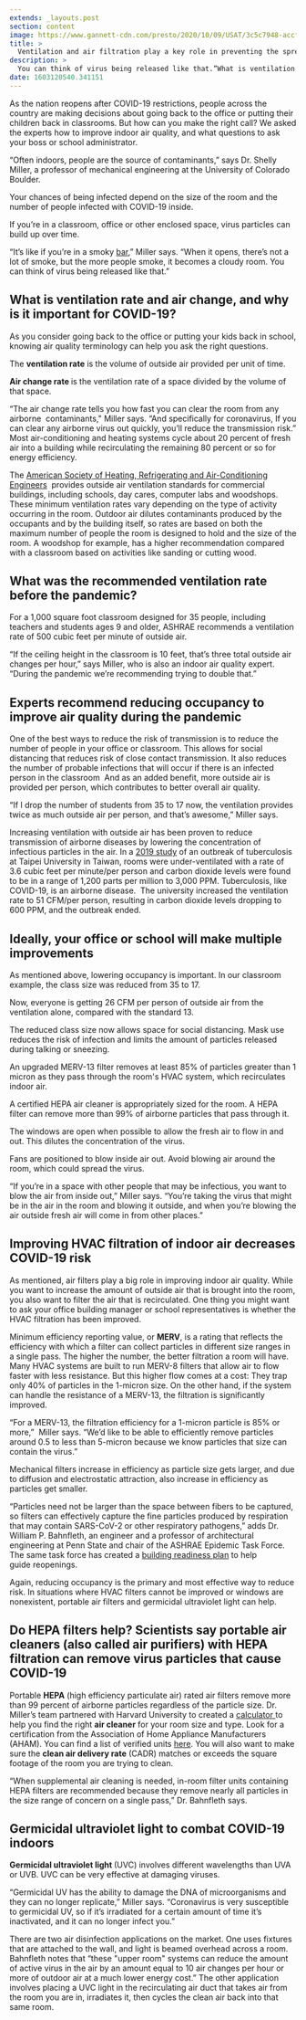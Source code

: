 ```yaml
--- 
extends: _layouts.post 
section: content 
image: https://www.gannett-cdn.com/presto/2020/10/09/USAT/3c5c7948-accf-4da9-9c8e-2bee35a1d7c4-promo-art.png?crop=836,470,x1020,y815&width=1200 
title: > 
  Ventilation and air filtration play a key role in preventing the spread of COVID-19 indoors 
description: > 
  You can think of virus being released like that.”What is ventilation rate and air change, and why is it important for COVID-19?The ventilation rate is the volume of outside air provided per unit of time.Air change rate is the ventilation rate of a space divided by the volume of that space.The American Society of Heating, Refrigerating and Air-Conditioning Engineers provides outside air ventilation standards for commercial buildings, including schools, day cares, computer labs and woodshops.In situations where HVAC filters cannot be improved or windows are nonexistent, portable air filters and germicidal ultraviolet light can help. 
date: 1603120540.341151 
--- 
```

<div><p class="dropcap">As the nation reopens after COVID-19 restrictions, people across the country are making decisions about going back to the office or putting their children back in classrooms. But how can you make the right call? We asked the experts how to improve indoor air quality, and what questions to ask your boss or school administrator.</p><p>&#8220;Often indoors, people are the source of contaminants,&#8221; says Dr. Shelly Miller, a professor of mechanical engineering at the University of Colorado Boulder.</p><p>Your chances of being infected depend on the size of the room and the number of people infected with COVID-19 inside.</p><p>If you&#8217;re in a classroom, office or other enclosed space, virus particles can build up over time.</p><p>&#8220;It&#8217;s like if you&#8217;re in a smoky <a href="https://www.usatoday.com/in-depth/graphics/2020/07/16/why-bars-hotspots-covid-19-transmission/5389988002/" target="_blank">bar</a>,&#8221;&#160;Miller says. &#8220;When it opens, there&#8217;s not a lot of smoke, but the more people smoke, it becomes a cloudy room. You can think of virus being released like that.&#8221;</p><h2 class="chapter-marker" id="what-is-ventilation">What is ventilation rate and air change, and why is it important for COVID-19?</h2><p>As you consider going back to the office or putting your kids back in school, knowing air quality terminology can help you ask the right questions.&#160;</p><p>The <strong>ventilation rate</strong> is the volume of outside air provided per unit of time.</p><p><strong>Air change rate </strong>is the ventilation rate of a space divided by the volume of that space.</p><p>&#8220;The air change rate tells you how fast you can clear the room from any airborne&#160; contaminants," Miller says. &#8220;And specifically for coronavirus, If you can clear any airborne virus out quickly, you&#8217;ll reduce the transmission risk.&#8221; Most air-conditioning and heating systems cycle about 20 percent of fresh air into a building while recirculating the remaining 80 percent or so for energy efficiency.</p><p>The&#160;<a href="https://www.ashrae.org/" target="_blank">American Society of Heating, Refrigerating and Air-Conditioning Engineers</a>&#160; provides outside air ventilation standards for commercial buildings, including schools, day cares, computer labs&#160;and woodshops. These minimum ventilation rates vary depending on the type of activity occurring in the room. Outdoor air dilutes contaminants produced by the occupants and by the building itself, so rates are based on both the maximum number of people the room is designed to hold and the size of the room. A woodshop for example, has a higher recommendation compared with&#160;a classroom based on activities like sanding or cutting wood.</p><h2 class="chapter-marker" id="what-was-the">What was the recommended ventilation rate before the pandemic?</h2><p class="full-width-container"></p><p>For a 1,000 square foot classroom designed for 35 people, including teachers and students ages 9 and older, ASHRAE recommends a ventilation rate of 500 cubic feet per minute of outside air.</p><p>&#8220;If the ceiling height in the classroom is 10 feet, that&#8217;s three total outside air changes per hour,&#8221; says Miller, who is also an indoor air quality expert. &#8220;During the pandemic we&#8217;re recommending trying to double that.&#8221;</p><p class="oembed-frame">
</p><h2 class="chapter-marker" id="experts-recommend-reducing">Experts recommend reducing occupancy to improve air quality during the pandemic</h2><p>One of the best ways to reduce the risk of transmission is to reduce the number of people in your office or classroom. This allows for social distancing that reduces risk of close contact transmission. It also reduces the number of probable infections that will occur if there is an infected person in the classroom&#160; And as an added benefit, more outside air is provided per person, which contributes to better overall air quality.</p><p>&#8220;If I drop the number of students from 35 to 17 now, the ventilation provides twice as much outside air per person, and that&#8217;s awesome,&#8221; Miller says.</p><p class="oembed-frame">
</p><p>Increasing ventilation with outside air has been proven to reduce transmission of airborne diseases by lowering the concentration of infectious particles in the air. In a <a href="https://onlinelibrary.wiley.com/doi/full/10.1111/ina.12639" target="_blank">2019 study</a>&#160;of an outbreak of tuberculosis at Taipei University in Taiwan, rooms were under-ventilated with a rate of 3.6 cubic feet per minute/per person and carbon dioxide levels were found to be in a range of 1,200 parts per million to 3,000 PPM. Tuberculosis, like COVID-19, is an airborne disease.&#160; The university increased the ventilation rate to 51 CFM/per person, resulting in carbon dioxide levels dropping to 600 PPM, and the outbreak ended.</p><p class="oembed-frame">
</p><p id="image-0" class="scroll-interlude-image multiple"></p><p id="image-1" class="scroll-interlude-image multiple"></p><p id="image-2" class="scroll-interlude-image multiple"></p><p id="image-3" class="scroll-interlude-image multiple"></p><p id="image-4" class="scroll-interlude-image multiple"></p><p id="image-5" class="scroll-interlude-image multiple"></p><p id="image-6" class="scroll-interlude-image multiple"></p><p id="image-7" class="scroll-interlude-image multiple"></p><p id="graphs" class="scroll-interlude-graphs"></p><p class="credit"></p><p class="full-width-container"></p><h2 class="chapter-marker" id="ideally-your-office">Ideally, your office or school will make multiple improvements</h2><p>As mentioned above, lowering occupancy is important. In our classroom example, the class size was reduced from 35 to 17.</p><p>Now, everyone is getting 26 CFM per person of outside air from the ventilation alone, compared with the standard 13.</p><p>The reduced class size now allows space for social distancing. Mask use reduces the risk of infection and limits the amount of particles released during talking or sneezing.</p><p>An upgraded MERV-13 filter removes at least 85% of particles greater than 1 micron&#160;as they pass through the room's HVAC system, which recirculates indoor air.&#160;</p><p>A certified HEPA air cleaner is&#160;appropriately sized for the room. A&#160;HEPA filter can&#160;remove&#160;more than 99% of airborne particles that pass through it.</p><p>The windows are open when possible to allow the fresh air to flow in and out. This dilutes the concentration of the virus.</p><p>Fans are positioned to blow inside air out. Avoid blowing air around the room, which could spread the virus.</p><p>&#8220;If you&#8217;re in a space with other people that may be infectious, you want to blow the air from inside out,&#8221; Miller says. &#8220;You&#8217;re taking the virus that might be in the air in the room and blowing it outside, and when you&#8217;re blowing the air outside fresh air will come in from other places.&#8221;</p><h2 class="chapter-marker" id="improving-hvac-filtration">Improving HVAC filtration of indoor air decreases COVID-19 risk</h2><p>As mentioned, air filters play a big role in improving indoor air quality. While you want to increase the amount of outside air that is brought into the room, you also want to filter the air that is recirculated. One thing you might want to ask your office building manager or school representatives is whether the HVAC filtration has been improved.</p><p>Minimum efficiency reporting value, or <strong>MERV</strong>, is a rating that reflects the efficiency with which a filter can collect particles in different size ranges in a single pass. The higher the number, the better filtration a room will have. Many HVAC systems are built to run MERV-8 filters that allow air to flow faster with less resistance. But this higher flow comes at a cost:&#160;They&#160;trap only 40% of particles in the 1-micron size. On the other hand, if the system can handle the resistance of a MERV-13, the filtration is significantly improved.</p><p>&#8220;For a MERV-13, the filtration efficiency for a 1-micron particle is 85% or more,&#8221;&#160; Miller says. &#8220;We&#8217;d like to be able to efficiently remove particles around 0.5 to less than 5-micron because we know particles that size can contain the virus.&#8221;&#160;</p><p>Mechanical filters increase in efficiency as particle size gets larger, and due to diffusion and electrostatic attraction, also increase in efficiency as particles get smaller.&#160;</p><p class="oembed-frame">
</p><p>&#8220;Particles need not be larger than the space between fibers to be captured, so filters can effectively capture the fine particles produced by respiration that may contain SARS-CoV-2 or other respiratory pathogens,&#8221; adds Dr. William P. Bahnfleth, an engineer and a professor of architectural engineering at Penn State and chair of the ASHRAE Epidemic Task Force. The same task force has created a <a href="https://www.ashrae.org/file%20library/technical%20resources/covid-19/ashrae-building-readiness.pdf" target="_blank">building readiness plan</a> to help guide&#160;reopenings.</p><p>Again, reducing occupancy is the primary and most effective way to reduce risk. In situations where HVAC filters cannot be improved or windows are nonexistent, portable air filters and germicidal ultraviolet light can help.</p><h2 class="chapter-marker" id="do-hepa-filters">Do HEPA filters help? Scientists say portable air cleaners (also called air purifiers) with HEPA filtration can remove virus particles that cause COVID-19</h2><p>Portable <strong>HEPA</strong> (high efficiency particulate air) rated air filters remove more than 99 percent of airborne particles regardless of the particle size. Dr. Miller&#8217;s team partnered with Harvard University to created a&#160;<a href="https://docs.google.com/spreadsheets/d/1NEhk1IEdbEi_b3wa6gI_zNs8uBJjlSS-86d4b7bW098/edit#gid=1882881703" target="_blank">calculator </a>to help you find the right <strong>air cleaner</strong>&#160;for your room size and type. Look for a certification from the Association of Home Appliance Manufacturers (AHAM). You can find a list of verified units <a href="https://www.ahamdir.com/room-air-cleaners/" target="_blank">here</a>. You will also want to make sure the <strong>clean air delivery rate</strong> (CADR) matches or exceeds the square footage of the room you are trying to clean.</p><p>&#8220;When supplemental air cleaning is needed, in-room filter units containing HEPA filters are recommended because they remove nearly all particles in the size range of concern on a single pass,&#8221; Dr. Bahnfleth says.</p><h2 class="chapter-marker" id="germicidal-ultraviolet-light">Germicidal ultraviolet light to combat COVID-19 indoors</h2><p><strong>Germicidal ultraviolet light </strong>(UVC) involves different wavelengths than UVA or UVB. UVC can be very effective at damaging viruses.</p><p>&#8220;Germicidal UV has the ability to damage the DNA of microorganisms and they can no longer replicate,&#8221; Miller says. &#8220;Coronavirus is very susceptible to germicidal UV, so if it&#8217;s irradiated for a certain amount of time it&#8217;s inactivated, and it can no longer infect you.&#8221;</p><p>There are two air disinfection applications on the market. One uses fixtures that are attached to the wall, and light is beamed overhead across a room. Bahnfleth notes that &#8220;these "upper room" systems can reduce the amount of active virus in the air by an amount equal to 10 air changes per hour or more of outdoor air at a much lower energy cost.&#8221; The other application involves placing a UVC light in the recirculating air duct that takes air from the room you are in, irradiates it, then cycles the clean air back into that same room.</p></div>
